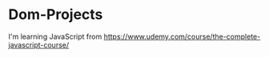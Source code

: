 # Dom-Projects

I'm learning JavaScript from
https://www.udemy.com/course/the-complete-javascript-course/
